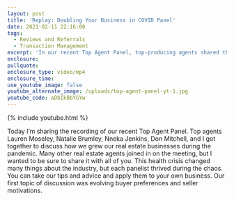 ```yaml
---
layout: post
title: 'Replay: Doubling Your Business in COVID Panel'
date: 2021-02-11 22:16:00
tags:
  - Reviews and Referrals
  - Transaction Management
excerpt: 'In our recent Top Agent Panel, top-producing agents shared their experiences.'
enclosure:
pullquote:
enclosure_type: video/mp4
enclosure_time:
use_youtube_image: false
youtube_alternate_image: /uploads/top-agent-panel-yt-1.jpg
youtube_code: aDbIkBbYGYw
---
```


{% include youtube.html %}

Today I’m sharing the recording of our recent Top Agent Panel. Top agents Lauren Moseley, Natalie Brumley, Nneka Jenkins, Don Mitchell, and I got together to discuss how we grew our real estate businesses during the pandemic. Many other real estate agents joined in on the meeting, but I wanted to be sure to share it with all of you. This health crisis changed many things about the industry, but each panelist thrived during the chaos. You can take our tips and advice and apply them to your own business. Our first topic of discussion was evolving buyer preferences and seller motivations.
